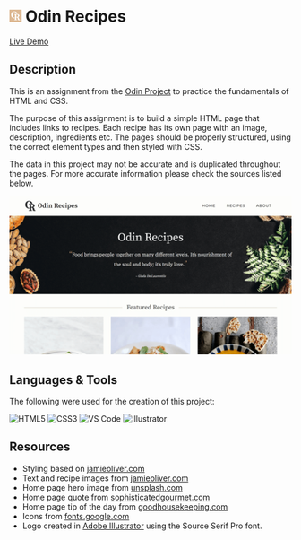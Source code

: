 # <img src="images/favicon.png" width="22"/> Odin Recipes

[Live Demo](https://thecolordude.github.io/odin-recipes/)

## Description

This is an assignment from the [Odin Project](https://www.theodinproject.com/paths/foundations/courses/foundations/lessons/recipes) to practice the fundamentals of HTML and CSS.

The purpose of this assignment is to build a simple HTML page that includes links to recipes. Each recipe has its own page with an image, description, ingredients etc. The pages should be properly structured, using the correct element types and then styled with CSS.

The data in this project may not be accurate and is duplicated throughout the pages. For more accurate information please check the sources listed below.

<img src="images/preview.png" />

## Languages & Tools

The following were used for the creation of this project:

<p>
<img src="https://cdn.jsdelivr.net/gh/devicons/devicon/icons/html5/html5-original.svg" width="60" title="HTML5" />
<img src="https://cdn.jsdelivr.net/gh/devicons/devicon/icons/css3/css3-original.svg" width="60" title="CSS3" />
<img src="https://cdn.jsdelivr.net/gh/devicons/devicon/icons/vscode/vscode-original.svg" width="60" title="VS Code" />
<img src="https://cdn.jsdelivr.net/gh/devicons/devicon/icons/illustrator/illustrator-plain.svg" width="60" title="Illustrator" />
</p>

## Resources

*   Styling based on [jamieoliver.com](https://www.jamieoliver.com)
*   Text and recipe images from [jamieoliver.com](https://www.jamieoliver.com/recipes/)
*   Home page hero image from [unsplash.com](https://unsplash.com/photos/qYreP9QOdrk)
*   Home page quote from [sophisticatedgourmet.com](https://www.sophisticatedgourmet.com/food-quotes/)
*   Home page tip of the day from [goodhousekeeping.com](https://www.goodhousekeeping.com/food-recipes/cooking/tips/a19493/chef-cooking-tips/)
*   Icons from [fonts.google.com](https://fonts.google.com/icons)
*   Logo created in [Adobe Illustrator](https://www.adobe.com/gr_en/products/illustrator.html) using the Source Serif Pro font.

